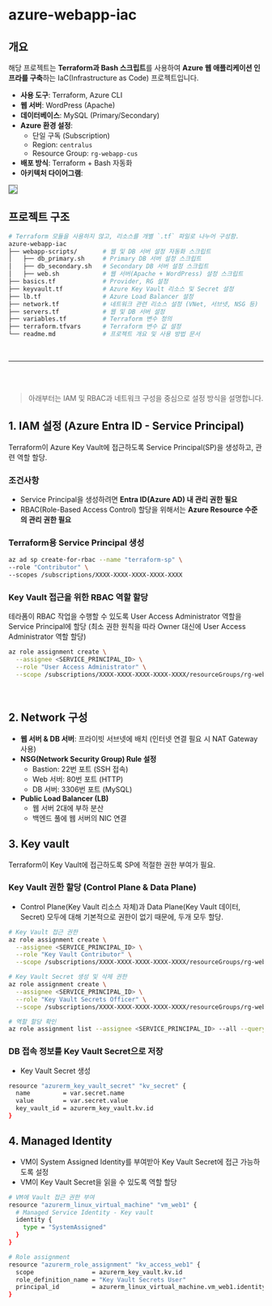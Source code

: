 # azure-webapp-iac

## 개요
해당 프로젝트는 **Terraform과 Bash 스크립트**를 사용하여 **Azure 웹 애플리케이션 인프라를 구축**하는 IaC(Infrastructure as Code) 프로젝트입니다.

- **사용 도구**: Terraform, Azure CLI
- **웹 서버**: WordPress (Apache)
- **데이터베이스**: MySQL (Primary/Secondary)
- **Azure 환경 설정**:
  - 단일 구독 (Subscription)
  - Region: `centralus`
  - Resource Group: `rg-webapp-cus`
- **배포 방식**: Terraform + Bash 자동화
- **아키텍처 다이어그램**:

<img src="https://drive.google.com/thumbnail?id=1-UNoJsIItjhkT07dsodmK1jP2baLyzeG&sz=w9000" style="max-width:100%; height:auto; border:1px solid gray;">

## 프로젝트 구조
```bash
# Terraform 모듈을 사용하지 않고, 리소스를 개별 `.tf` 파일로 나누어 구성함.
azure-webapp-iac
├── webapp-scripts/       # 웹 및 DB 서버 설정 자동화 스크립트
│   ├── db_primary.sh     # Primary DB 서버 설정 스크립트
│   ├── db_secondary.sh   # Secondary DB 서버 설정 스크립트
│   ├── web.sh            # 웹 서버(Apache + WordPress) 설정 스크립트
├── basics.tf             # Provider, RG 설정
├── keyvault.tf           # Azure Key Vault 리소스 및 Secret 설정
├── lb.tf                 # Azure Load Balancer 설정
├── network.tf            # 네트워크 관련 리소스 설정 (VNet, 서브넷, NSG 등)
├── servers.tf            # 웹 및 DB 서버 설정
├── variables.tf          # Terraform 변수 정의
├── terraform.tfvars      # Terraform 변수 값 설정
└── readme.md             # 프로젝트 개요 및 사용 방법 문서
```

</br>

---

</br>
</br>

> 아래부터는 IAM 및 RBAC과 네트워크 구성을 중심으로 설정 방식을 설명합니다.

## 1️. IAM 설정 (Azure Entra ID - Service Principal)
Terraform이 Azure Key Vault에 접근하도록 Service Principal(SP)을 생성하고, 관련 역할 할당.

### **조건사항**
- Service Principal을 생성하려면 **Entra ID(Azure AD) 내 관리 권한 필요**  
- RBAC(Role-Based Access Control) 할당을 위해서는 **Azure Resource 수준의 관리 권한 필요**  

### **Terraform용 Service Principal 생성**
```bash
az ad sp create-for-rbac --name "terraform-sp" \
--role "Contributor" \
--scopes /subscriptions/XXXX-XXXX-XXXX-XXXX-XXXX
```
### **Key Vault 접근을 위한 RBAC 역할 할당**
테라폼이 RBAC 작업을 수행할 수 있도록 User Access Administrator 역할을 Service Principal에 할당 (최소 권한 원칙을 따라 Owner 대신에 User Access Administrator 역할 할당)

```bash
az role assignment create \
  --assignee <SERVICE_PRINCIPAL_ID> \
  --role "User Access Administrator" \
  --scope /subscriptions/XXXX-XXXX-XXXX-XXXX-XXXX/resourceGroups/rg-webapp-cus/providers/Microsoft.KeyVault/vaults/keyvault-cus
```

</br>


## 2. Network 구성
- **웹 서버 & DB 서버**: 프라이빗 서브넷에 배치 (인터넷 연결 필요 시 NAT Gateway 사용)
- **NSG(Network Security Group) Rule 설정**
  - Bastion: 22번 포트 (SSH 접속)
  - Web 서버: 80번 포트 (HTTP)
  - DB 서버: 3306번 포트 (MySQL)
- **Public Load Balancer (LB)**
  - 웹 서버 2대에 부하 분산
  - 백엔드 풀에 웹 서버의 NIC 연결

## 3. Key vault
Terraform이 Key Vault에 접근하도록 SP에 적절한 권한 부여가 필요.

### **Key Vault 권한 할당 (Control Plane & Data Plane)**
- Control Plane(Key Vault 리소스 자체)과 Data Plane(Key Vault 데이터, Secret) 모두에 대해 기본적으로 권한이 없기 때문에, 두개 모두 할당.

```bash
# Key Vault 접근 권한
az role assignment create \
  --assignee <SERVICE_PRINCIPAL_ID> \
  --role "Key Vault Contributor" \
  --scope /subscriptions/XXXX-XXXX-XXXX-XXXX-XXXX/resourceGroups/rg-webapp-cus/providers/Microsoft.KeyVault/vaults/keyvault-cus

# Key Vault Secret 생성 및 삭제 권한
az role assignment create \
  --assignee <SERVICE_PRINCIPAL_ID> \
  --role "Key Vault Secrets Officer" \
  --scope /subscriptions/XXXX-XXXX-XXXX-XXXX-XXXX/resourceGroups/rg-webapp-cus/providers/Microsoft.KeyVault/vaults/keyvault-cus

# 역할 할당 확인
az role assignment list --assignee <SERVICE_PRINCIPAL_ID> --all --query '[].{Role:roleDefinitionName, Scope:scope}' -o table
```

### **DB 접속 정보를 Key Vault Secret으로 저장**
- Key Vault Secret 생성
```bash
resource "azurerm_key_vault_secret" "kv_secret" {
  name         = var.secret.name
  value        = var.secret.value
  key_vault_id = azurerm_key_vault.kv.id
}
```

## 4. Managed Identity
- VM이 System Assigned Identity를 부여받아 Key Vault Secret에 접근 가능하도록 설정
- VM이 Key Vault Secret을 읽을 수 있도록 역할 할당

```bash
# VM에 Vault 접근 권한 부여
resource "azurerm_linux_virtual_machine" "vm_web1" {
  # Managed Service Identity - Key vault
  identity {
    type = "SystemAssigned"
  }
}

# Role assignment
resource "azurerm_role_assignment" "kv_access_web1" {
  scope                = azurerm_key_vault.kv.id
  role_definition_name = "Key Vault Secrets User"
  principal_id         = azurerm_linux_virtual_machine.vm_web1.identity[0].principal_id
}
```